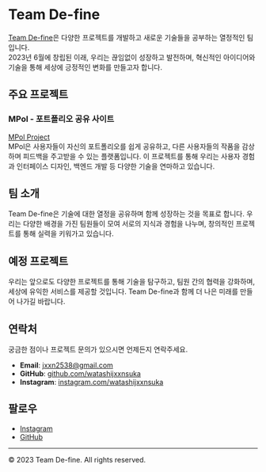 # Team De-fine

[Team De-fine](https://watashijxxnsuka.github.io/Team_De-Fine.github.io/)은 다양한 프로젝트를 개발하고 새로운 기술들을 공부하는 열정적인 팀입니다. <br>
2023년 6월에 창립된 이래, 우리는 끊임없이 성장하고 발전하며, 혁신적인 아이디어와 기술을 통해 세상에 긍정적인 변화를 만들고자 합니다.

## 주요 프로젝트

### MPol - 포트폴리오 공유 사이트
[MPol Project](https://watashijxxnsuka.github.io/MPol.github.io/)<br>
MPol은 사용자들이 자신의 포트폴리오를 쉽게 공유하고, 다른 사용자들의 작품을 감상하며 피드백을 주고받을 수 있는 플랫폼입니다. 이 프로젝트를 통해 우리는 사용자 경험과 인터페이스 디자인, 백엔드 개발 등 다양한 기술을 연마하고 있습니다.

## 팀 소개
Team De-fine은 기술에 대한 열정을 공유하며 함께 성장하는 것을 목표로 합니다. 우리는 다양한 배경을 가진 팀원들이 모여 서로의 지식과 경험을 나누며, 창의적인 프로젝트를 통해 실력을 키워가고 있습니다.

## 예정 프로젝트
우리는 앞으로도 다양한 프로젝트를 통해 기술을 탐구하고, 팀원 간의 협력을 강화하며, 세상에 유익한 서비스를 제공할 것입니다. Team De-fine과 함께 더 나은 미래를 만들어 나가길 바랍니다.

## 연락처
궁금한 점이나 프로젝트 문의가 있으시면 언제든지 연락주세요.

- **Email**: [jxxn2538@gmail.com](mailto:jxxn2538@gmail.com)
- **GitHub**: [github.com/watashijxxnsuka]([https://github.com/watashijxxnsuka](https://github.com/watashijxxnsuka))
- **Instagram**: [instagram.com/watashijxxnsuka](https://instagram.com/watashijxxnsuka)

## 팔로우
- [Instagram](https://instagram.com/watashijxxnsuka)
- [GitHub](https://github.com/watashijxxnsuka)

---

&copy; 2023 Team De-fine. All rights reserved.
